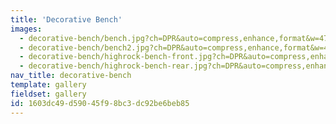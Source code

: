 ```yaml
---
title: 'Decorative Bench'
images:
  - decorative-bench/bench.jpg?ch=DPR&auto=compress,enhance,format&w=475&h=300
  - decorative-bench/bench2.jpg?ch=DPR&auto=compress,enhance,format&w=475&h=300
  - decorative-bench/highrock-bench-front.jpg?ch=DPR&auto=compress,enhance,format&w=475&h=300
  - decorative-bench/highrock-bench-rear.jpg?ch=DPR&auto=compress,enhance,format&w=475&h=300
nav_title: decorative-bench
template: gallery
fieldset: gallery
id: 1603dc49-d590-45f9-8bc3-dc92be6beb85
---
```

